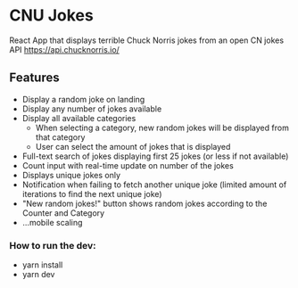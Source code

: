 # CNU Jokes

React App that displays terrible Chuck Norris jokes from an open CN jokes API https://api.chucknorris.io/

## Features

- Display a random joke on landing
- Display any number of jokes available
- Display all available categories
  - When selecting a category, new random jokes will be displayed from that category
  - User can select the amount of jokes that is displayed
- Full-text search of jokes displaying first 25 jokes (or less if not available)
- Count input with real-time update on number of the jokes
- Displays unique jokes only
- Notification when failing to fetch another unique joke (limited amount of iterations to find the next unique joke)
- "New random jokes!" button shows random jokes according to the Counter and Category
- …mobile scaling

### How to run the dev:

- yarn install
- yarn dev
